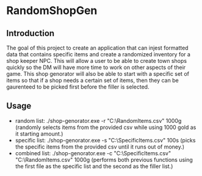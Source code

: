 # RandomShopGen

## Introduction

The goal of this project to create an application that can injest formatted data that contains specific items and create a randomized inventory for a shop keeper NPC. This will allow a user to be able to create town shops quickly so the DM will have more time to work on other aspects of their game. This shop genorator will also be able to start with a specific set of items so that if a shop needs a certain set of items, then they can be gaurenteed to be picked first before the filler is selected.

## Usage

- random list: ./shop-genorator.exe -r "C:\RandomItems.csv" 1000g (randomly selects items from the provided csv while using 1000 gold as it starting amount.)
- specific list: ./shop-genorator.exe -s "C:\SpecificItems.csv" 100s (picks the specific items from the provided csv until it runs out of money.)
- combined list: ./shop-genorator.exe -c "C:\SpecificItems.csv" "C:\RandomItems.csv" 1000g (performs both previous functions using the first file as the specific list and the second as the filler list.)
